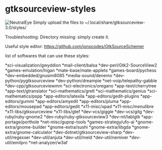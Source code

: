 # gtksourceview-styles

![NeutralEye](https://raw.githubusercontent.com/krizoek/gtksourceview-styles/master/neutraleyegtk.png)
Simply upload the files to ~/.local/share/gtksourceview-3.0/styles/

Troubleshooting:
Directory missing: simply create it.

Useful style editor: https://github.com/jonocodes/GtkSourceSchemer


list of softwares that can use these styles:

*sci-visualization/gwyddion
*mail-client/balsa
*dev-perl/Gtk2-SourceView2
*games-emulation/higan
*mate-base/mate-applets
*games-board/pychess
*dev-embedded/gnusim8085
*media-sound/denemo
*dev-python/pygtksourceview
*dev-python/dreampie
*net-voip/telepathy-gabble
*dev-cpp/gtksourceviewmm
*sci-electronics/oregano
*app-text/cherrytree
*app-text/gtranslator
*sci-mathematics/gretl
*sci-mathematics/genius
*sci-mathematics/pspp
*app-editors/latexila
*app-editors/gedit-plugins
*app-editors/gummi
*app-editors/amyedit
*app-editors/pluma
*app-editors/mousepad
*app-editors/gedit
*x11-misc/xpad
*x11-misc/menulibre
*x11-libs/gtksourceview
*x11-libs/gtef
*dev-vcs/giggle
*dev-vcs/gitg
*dev-ruby/ruby-gnome2
*dev-ruby/ruby-gtksourceview3
*dev-ml/lablgtk
*app-portage/porthole
*net-misc/gupnp-tools
*games-strategy/ufo-ai
*gnome-extra/gnome-builder
*gnome-extra/sushi
*gnome-extra/libgda
*gnome-extra/gnome-calculator
*dev-dotnet/gtksourceview-sharp
*dev-util/regexxer
*dev-util/anjuta
*dev-util/meld
*dev-util/nemiver
*dev-util/emilpro
*net-analyzer/w3af
